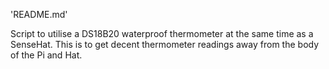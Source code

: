 'README.md'

Script to utilise a DS18B20 waterproof thermometer at the same time as a SenseHat. This is to get decent thermometer readings away from the body of the Pi and Hat.